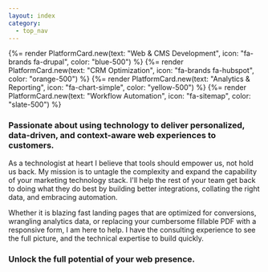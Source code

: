 ```yaml
---
layout: index
category:
  - top_nav
---
```

<div class="flex flex-row fill-slate-200">
  <div class="w-full py-4 grid grid-flow-row sm:grid-flow-col gap-2">
    {%= render PlatformCard.new(text: "Web & CMS Development", icon: "fa-brands fa-drupal", color: "blue-500") %}
    {%= render PlatformCard.new(text: "CRM Optimization", icon: "fa-brands fa-hubspot", color: "orange-500") %}
    {%= render PlatformCard.new(text: "Analytics & Reporting", icon: "fa-chart-simple", color: "yellow-500") %}
    {%= render PlatformCard.new(text: "Workflow Automation", icon: "fa-sitemap", color: "slate-500") %}
  </div>
</div>

### Passionate about using technology to deliver personalized, data-driven, and context-aware web experiences to customers.

As a technologist at heart I believe that tools should empower us, not hold us back. My mission is to untagle the complexity and expand the capability of your marketing technology stack. I'll help the rest of your team get back to doing what they do best by building better integrations, collating the right data, and embracing automation.

Whether it is blazing fast landing pages that are optimized for conversions, wrangling analytics data, or replacing your cumbersome fillable PDF with a responsive form, I am here to help. I have the consulting experience to see the full picture, and the technical expertise to build quickly.

### Unlock the full potential of your web presence.
